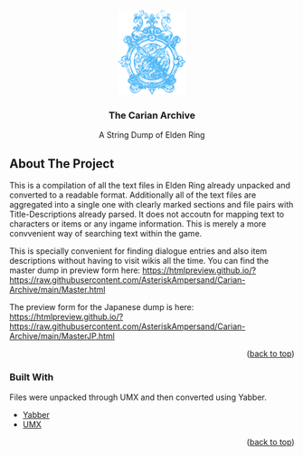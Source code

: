 <div id="top"></div>
<!--
*** Thanks for checking out the Best-README-Template. If you have a suggestion
*** that would make this better, please fork the repo and create a pull request
*** or simply open an issue with the tag "enhancement".
*** Don't forget to give the project a star!
*** Thanks again! Now go create something AMAZING! :D
-->



<!-- PROJECT LOGO -->
<br />
<div align="center">
  <img src="Crest.png" alt="Logo" width="120">

  <h3 align="center">The Carian Archive</h3>

  <p align="center">
    A String Dump of Elden Ring
  </p>
</div>


<!-- ABOUT THE PROJECT -->
## About The Project

This is a compilation of all the text files in Elden Ring already unpacked and converted to a readable format. Additionally all of the text files are aggregated into a single one with clearly marked sections and file pairs with Title-Descriptions already parsed. It does not accoutn for mapping text to characters or items or any ingame information. This is merely a more convvenient way of searching text within the game.

This is specially convenient for finding dialogue entries and also item descriptions without having to visit wikis all the time.
You can find the master dump in preview form here: https://htmlpreview.github.io/?https://raw.githubusercontent.com/AsteriskAmpersand/Carian-Archive/main/Master.html

The preview form for the Japanese dump is here: https://htmlpreview.github.io/?https://raw.githubusercontent.com/AsteriskAmpersand/Carian-Archive/main/MasterJP.html

<p align="right">(<a href="#top">back to top</a>)</p>

### Built With

Files were unpacked through UMX and then converted using Yabber.

* [Yabber](https://github.com/JKAnderson/Yabber)
* [UMX](https://www.patreon.com/MaxTheMiracle)

<p align="right">(<a href="#top">back to top</a>)</p>
